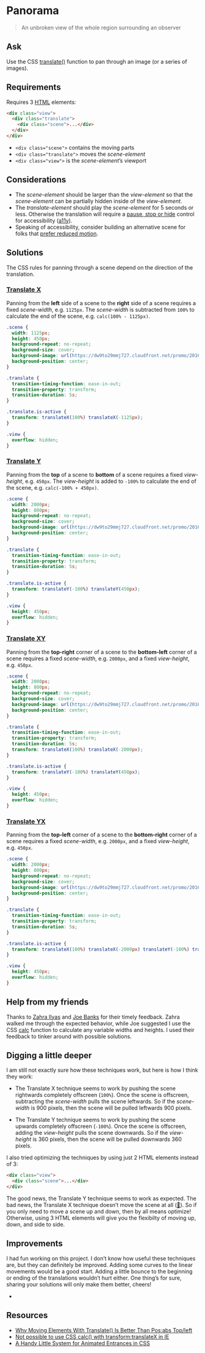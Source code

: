 # Panorama

> An unbroken view of the whole region surrounding an observer

## Ask

Use the CSS [translate()](https://developer.mozilla.org/en-US/docs/Web/CSS/transform-function/translate) function to pan through an image (or a series of images).

## Requirements

Requires 3 [HTML](https://developer.mozilla.org/en-US/docs/Learn/HTML/Introduction_to_HTML/Getting_started) elements:

```html
<div class="view">
  <div class="translate">
    <div class="scene">...</div>
  </div>
</div>
```

- `<div class="scene">` contains the moving parts
- `<div class="translate">` moves the *scene-element*
- `<div class="view">` is the *scene-element*’s viewport

## Considerations

- The *scene-element* should be larger than the *view-element* so that the *scene-element* can be partially hidden inside of the *view-element*.
- The *translate-element* should play the *scene-element* for 5 seconds or less. Otherwise the translation will require a [pause, stop or hide](https://www.w3.org/WAI/WCAG21/Understanding/pause-stop-hide.html) control for accessibility ([a11y](https://www.a11yproject.com/)).
- Speaking of accessibility, consider building an alternative scene for folks that [prefer reduced motion](https://developer.mozilla.org/en-US/docs/Web/CSS/@media/prefers-reduced-motion).

## Solutions

The CSS rules for panning through a scene depend on the direction of the translation.

### [Translate X](https://codepen.io/spiderwebrobot/pen/YzRGXWX)

Panning from the **left** side of a scene to the **right** side of a scene requires a fixed *scene-width*, e.g. `1125px`. The *scene-width* is subtracted from `100%` to calculate the end of the scene, e.g. `calc(100% - 1125px)`.

```css
.scene {
  width: 1125px;
  height: 450px;
  background-repeat: no-repeat;
  background-size: cover;
  background-image: url(https://dw9to29mmj727.cloudfront.net/promo/2016/5583-Tier07_Headers_BookHeroes_2000x800.jpg);
  background-position: center;
}

.translate {
  transition-timing-function: ease-in-out;
  transition-property: transform;
  transition-duration: 5s;
}

.translate.is-active {
  transform: translateX(100%) translateX(-1125px);
}

.view {
  overflow: hidden;
}
```

### [Translate Y](https://codepen.io/spiderwebrobot/pen/ExONOEj)

Panning from the **top** of a scene to **bottom** of a scene requires a fixed *view-height*, e.g. `450px`. The *view-height* is added to `-100%` to calculate the end of the scene, e.g. `calc(-100% + 450px)`.

```css
.scene {
  width: 2000px;
  height: 800px;
  background-repeat: no-repeat;
  background-size: cover;
  background-image: url(https://dw9to29mmj727.cloudfront.net/promo/2016/5579-Tier07_Headers_GoGoMonster_2000x800.jpg);
  background-position: center;
}

.translate {
  transition-timing-function: ease-in-out;
  transition-property: transform;
  transition-duration: 5s;
}

.translate.is-active {
  transform: translateY(-100%) translateY(450px);
}

.view {
  height: 450px;
  overflow: hidden;
}
```

### [Translate XY](https://codepen.io/spiderwebrobot/pen/RwqoLPX)

Panning from the **top-right** corner of a scene to the **bottom-left** corner of a scene requires a fixed *scene-width*, e.g. `2000px`, and a fixed *view-height*, e.g. `450px`.

```css
.scene {
  width: 2000px;
  height: 800px;
  background-repeat: no-repeat;
  background-size: cover;
  background-image: url(https://dw9to29mmj727.cloudfront.net/promo/2016/5945-SeriesHeaders_DemonSlayer_2000x800_wm.jpg);
  background-position: center;
}

.translate {
  transition-timing-function: ease-in-out;
  transition-property: transform;
  transition-duration: 5s;
  transform: translateX(100%) translateX(-2000px);
}

.translate.is-active {
  transform: translateY(-100%) translateY(450px);
}

.view {
  height: 450px;
  overflow: hidden;
}
```

### [Translate YX](https://codepen.io/spiderwebrobot/pen/mdQOQMw)

Panning from the **top-left** corner of a scene to the **bottom-right** corner of a scene requires a fixed *scene-width*, e.g. `2000px`, and a fixed *view-height*, e.g. `450px`.

```css
.scene {
  width: 2000px;
  height: 800px;
  background-repeat: no-repeat;
  background-size: cover;
  background-image: url(https://dw9to29mmj727.cloudfront.net/promo/2016/5541-Ghibli_SeriesHeaders_Kiki_2000x800.jpg);
  background-position: center;
}

.translate {
  transition-timing-function: ease-in-out;
  transition-property: transform;
  transition-duration: 5s;
}

.translate.is-active {
  transform: translateX(100%) translateX(-2000px) translateY(-100%) translateY(450px);
}

.view {
  height: 450px;
  overflow: hidden;
}
```

## Help from my friends

Thanks to [Zahra Ilyas](https://www.linkedin.com/in/zahra-ilyas-39847113b/) and [Joe Banks](https://www.linkedin.com/in/joebanks10/) for their timely feedback. Zahra walked me through the expected behavior, while Joe suggested I use the CSS [calc](https://developer.mozilla.org/en-US/docs/Web/CSS/calc) function to calculate any variable widths and heights. I used their feedback to tinker around with possible solutions.

## Digging a little deeper

I am still not exactly sure how these techniques work, but here is how I think they work:

- The Translate X technique seems to work by pushing the scene rightwards completely offscreen (`100%`). Once the scene is offscreen, subtracting the *scene-width* pulls the scene leftwards. So if the *scene-width* is 900 pixels, then the scene will be pulled leftwards 900 pixels.

- The Translate Y technique seems to work by pushing the scene upwards completely offscreen (`-100%`). Once the scene is offscreen, adding the *view-height* pulls the scene downwards. So if the *view-height* is 360 pixels, then the scene will be pulled downwards 360 pixels.

I also tried optimizing the techniques by using just 2 HTML elements instead of 3:

```html
<div class="view">
  <div class="scene">...</div>
</div>
```

The good news, the Translate Y technique seems to work as expected. The bad news, the Translate X technique doesn’t move the scene at all ([🤔](https://codepen.io/spiderwebrobot/pen/GRwNzNR)). So if you only need to move a scene up and down, then by all means optimize! Otherwise, using 3 HTML elements will give you the flexibilty of moving up, down, and side to side.

## Improvements

I had fun working on this project. I don’t know how useful these techniques are, but they can definitely be improved. Adding some curves to the linear movements would be a good start. Adding a little bounce to the beginning or ending of the translations wouldn’t hurt either. One thing’s for sure, sharing your solutions will only make them better, cheers!

- 

## Resources

- [Why Moving Elements With Translate() Is Better Than Pos:abs Top/left](https://www.paulirish.com/2012/why-moving-elements-with-translate-is-better-than-posabs-topleft/)
- [Not possible to use CSS calc() with transform:translateX in IE](https://stackoverflow.com/questions/21469350/not-possible-to-use-css-calc-with-transformtranslatex-in-ie)
- [A Handy Little System for Animated Entrances in CSS](https://css-tricks.com/a-handy-little-system-for-animated-entrances-in-css/)
